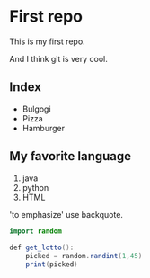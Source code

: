 # First repo

This is my first repo. 

And I think git is very cool. 


## Index

- Bulgogi
- Pizza
- Hamburger

## My favorite language

1. java
2. python
3. HTML

'to emphasize' use backquote.

```java
import random
 
def get_lotto():
    picked = random.randint(1,45)
    print(picked)
```




